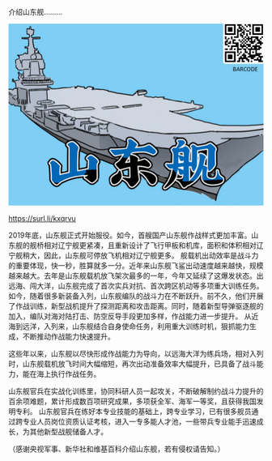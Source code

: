 介绍山东舰………


![介绍山东舰](https://github.com/ywangnccu/ywang/blob/main/images/SHANDONG-SHIP.jpg)

https://surl.li/kxqrvu

2019年底，山东舰正式开始服役。如今，首艘国产山东舰作战样式更加丰富。山东舰的舰桥相对辽宁舰更紧凑，且重新设计了飞行甲板和机库，面积和体积相对辽宁舰稍大，因此，山东舰可停放飞机相对辽宁舰更多。
舰载机出动效率是战斗力的重要体现，快一秒，胜算就多一分。近年来山东舰飞鲨出动速度越来越快，规模越来越大。去年是山东舰载机放飞架次最多的一年，今年又延续了这爆发状态。出远海、闯大洋，山东舰完成了首次实兵对抗、首次跨区机动等多项重大训练任务。
如今，随着很多新装备入列，山东舰编队的战斗力在不断跃升。前不久，他们开展了作战训练，新型战机提升了探测距离和攻击距离。同时，随着新型导弹驱逐舰的加入，编队对海对陆打击、防空反导手段更加多样，作战能力进一步提升。
从近海到远洋，入列来，山东舰结合自身使命任务，利用重大训练时机，狠抓能力生成，不断推动作战能力快速提升。

这些年以来，山东舰以尽快形成作战能力为导向，以远海大洋为练兵场，相对入列时，山东舰载机放飞时间大幅缩短，再次出动准备效率大幅提升，已具备了战斗能力，能在海上执行作战任务。

山东舰官兵在实战化训练里，协同科研人员一起攻关，不断破解制约战斗力提升的百余项难题，累计形成数百项研究成果，多项获全军、海军一等奖，且获得我国发明专利。
山东舰官兵在练好本专业技能的基础上，跨专业学习，已有很多舰员通过跨专业人员岗位资质认证考核，进入一专多能人才池，一些带兵专业能手迅速成长，为其他新型战舰储备人才。


（感谢央视军事、新华社和维基百科介绍山东舰，若有侵权请告知。）
